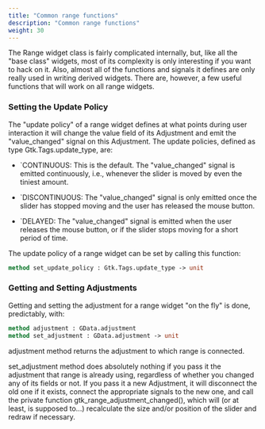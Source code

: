 ```yaml
---
title: "Common range functions"
description: "Common range functions"
weight: 30
---
```


The Range widget class is fairly complicated internally, but, like all the "base class" widgets, most of its complexity is only interesting if you want to hack on it. Also, almost all of the functions and signals it defines are only really used in writing derived widgets. There are, however, a few useful functions that will work on all range widgets.

### Setting the Update Policy
The "update policy" of a range widget defines at what points during user interaction it will change the value field of its Adjustment and emit the "value_changed" signal on this Adjustment. The update policies, defined as type Gtk.Tags.update_type, are:

- \`CONTINUOUS: This is the default. The "value_changed" signal is emitted continuously, i.e., whenever the slider is moved by even the tiniest amount.

- \`DISCONTINUOUS: The "value_changed" signal is only emitted once the slider has stopped moving and the user has released the mouse button.

- \`DELAYED: The "value_changed" signal is emitted when the user releases the mouse button, or if the slider stops moving for a short period of time.

The update policy of a range widget can be set by calling this function:

``` ocaml
method set_update_policy : Gtk.Tags.update_type -> unit
```

### Getting and Setting Adjustments
Getting and setting the adjustment for a range widget "on the fly" is done, predictably, with:

``` ocaml
method adjustment : GData.adjustment
method set_adjustment : GData.adjustment -> unit
```
adjustment method returns the adjustment to which range is connected.

set_adjustment method does absolutely nothing if you pass it the adjustment that range is already using, regardless of whether you changed any of its fields or not. If you pass it a new Adjustment, it will disconnect the old one if it exists, connect the appropriate signals to the new one, and call the private function gtk_range_adjustment_changed(), which will (or at least, is supposed to...) recalculate the size and/or position of the slider and redraw if necessary.
